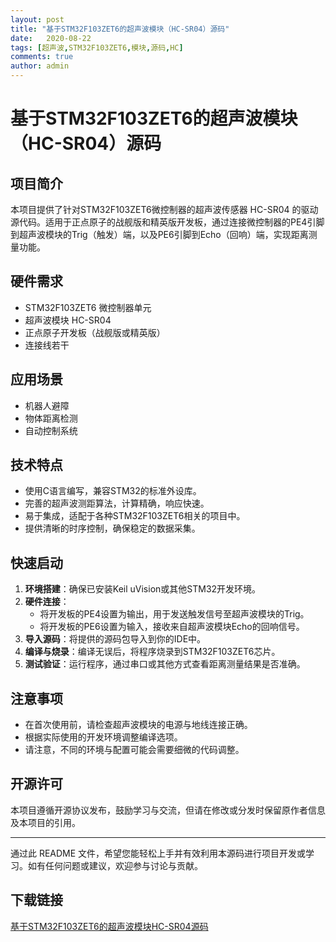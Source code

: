 ```yaml
---
layout: post
title: "基于STM32F103ZET6的超声波模块（HC-SR04）源码"
date:   2020-08-22
tags: [超声波,STM32F103ZET6,模块,源码,HC]
comments: true
author: admin
---
```

# 基于STM32F103ZET6的超声波模块（HC-SR04）源码

## 项目简介

本项目提供了针对STM32F103ZET6微控制器的超声波传感器 HC-SR04 的驱动源代码。适用于正点原子的战舰版和精英版开发板，通过连接微控制器的PE4引脚到超声波模块的Trig（触发）端，以及PE6引脚到Echo（回响）端，实现距离测量功能。

## 硬件需求

- STM32F103ZET6 微控制器单元
- 超声波模块 HC-SR04
- 正点原子开发板（战舰版或精英版）
- 连接线若干

## 应用场景

- 机器人避障
- 物体距离检测
- 自动控制系统

## 技术特点

- 使用C语言编写，兼容STM32的标准外设库。
- 完善的超声波测距算法，计算精确，响应快速。
- 易于集成，适配于各种STM32F103ZET6相关的项目中。
- 提供清晰的时序控制，确保稳定的数据采集。

## 快速启动

1. **环境搭建**：确保已安装Keil uVision或其他STM32开发环境。
2. **硬件连接**：
   - 将开发板的PE4设置为输出，用于发送触发信号至超声波模块的Trig。
   - 将开发板的PE6设置为输入，接收来自超声波模块Echo的回响信号。
3. **导入源码**：将提供的源码包导入到你的IDE中。
4. **编译与烧录**：编译无误后，将程序烧录到STM32F103ZET6芯片。
5. **测试验证**：运行程序，通过串口或其他方式查看距离测量结果是否准确。

## 注意事项

- 在首次使用前，请检查超声波模块的电源与地线连接正确。
- 根据实际使用的开发环境调整编译选项。
- 请注意，不同的环境与配置可能会需要细微的代码调整。

## 开源许可

本项目遵循开源协议发布，鼓励学习与交流，但请在修改或分发时保留原作者信息及本项目的引用。

---

通过此 README 文件，希望您能轻松上手并有效利用本源码进行项目开发或学习。如有任何问题或建议，欢迎参与讨论与贡献。

## 下载链接

[基于STM32F103ZET6的超声波模块HC-SR04源码](https://pan.quark.cn/s/2f1a5d941f38)